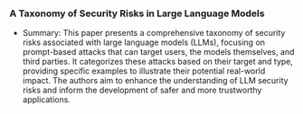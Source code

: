 ### A Taxonomy of Security Risks in Large Language Models
 - Summary:
 This paper presents a comprehensive taxonomy of security risks associated with large language models (LLMs), focusing on prompt-based attacks that can target users, the models themselves, and third parties. It categorizes these attacks based on their target and type, providing specific examples to illustrate their potential real-world impact. The authors aim to enhance the understanding of LLM security risks and inform the development of safer and more trustworthy applications.
